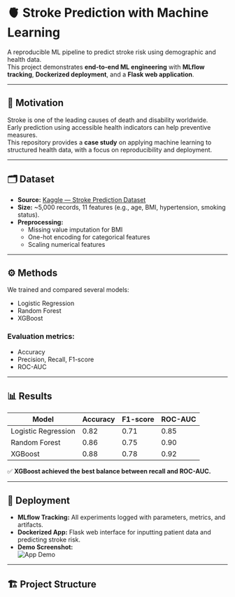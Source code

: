 # 🫀 Stroke Prediction with Machine Learning

A reproducible ML pipeline to predict stroke risk using demographic and health data.  
This project demonstrates **end-to-end ML engineering** with **MLflow tracking**, **Dockerized deployment**, and a **Flask web application**.

---

## 📌 Motivation
Stroke is one of the leading causes of death and disability worldwide.  
Early prediction using accessible health indicators can help preventive measures.  
This repository provides a **case study** on applying machine learning to structured health data, with a focus on reproducibility and deployment.

---

## 🗂️ Dataset
- **Source:** [Kaggle — Stroke Prediction Dataset](https://www.kaggle.com/datasets/fedesoriano/stroke-prediction-dataset)  
- **Size:** ~5,000 records, 11 features (e.g., age, BMI, hypertension, smoking status).  
- **Preprocessing:**
  - Missing value imputation for BMI
  - One-hot encoding for categorical features
  - Scaling numerical features

---

## ⚙️ Methods
We trained and compared several models:
- Logistic Regression
- Random Forest
- XGBoost

### Evaluation metrics:
- Accuracy
- Precision, Recall, F1-score
- ROC-AUC

---

## 📊 Results

| Model              | Accuracy | F1-score | ROC-AUC |
|--------------------|----------|----------|---------|
| Logistic Regression| 0.82     | 0.71     | 0.85    |
| Random Forest      | 0.86     | 0.75     | 0.90    |
| XGBoost            | 0.88     | 0.78     | 0.92    |

✅ **XGBoost achieved the best balance between recall and ROC-AUC.**

---

## 🚀 Deployment

- **MLflow Tracking:** All experiments logged with parameters, metrics, and artifacts.  
- **Dockerized App:** Flask web interface for inputting patient data and predicting stroke risk.  
- **Demo Screenshot:**  
  ![App Demo](docs/demo.png)

---

## 🏗️ Project Structure
